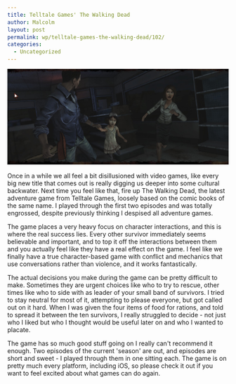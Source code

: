 ```yaml
---
title: Telltale Games' The Walking Dead
author: Malcolm
layout: post
permalink: wp/telltale-games-the-walking-dead/102/
categories:
  - Uncategorized
---
```

![The Walking Dead](/assets/2012-08-05_00001.jpg)

Once in a while we all feel a bit disillusioned with video games, like every big new title that comes out is really digging us deeper into some cultural backwater. Next time you feel like that, fire up The Walking Dead, the latest adventure game from Telltale Games, loosely based on the comic books of the same name. I played through the first two episodes and was totally engrossed, despite previously thinking I despised all adventure games.

The game places a very heavy focus on character interactions, and this is where the real success lies. Every other survivor immediately seems believable and important, and to top it off the interactions between them and you actually feel like they have a real effect on the game. I feel like we finally have a true character-based game with conflict and mechanics that use conversations rather than violence, and it works fantastically.

The actual decisions you make during the game can be pretty difficult to make. Sometimes they are urgent choices like who to try to rescue, other times like who to side with as leader of your small band of survivors. I tried to stay neutral for most of it, attempting to please everyone, but got called out on it hard. When I was given the four items of food for rations, and told to spread it between the ten survivors, I really struggled to decide - not just who I liked but who I thought would be useful later on and who I wanted to placate.

The game has so much good stuff going on I really can't recommend it enough. Two episodes of the current 'season' are out, and episodes are short and sweet - I played through them in one sitting each. The game is on pretty much every platform, including iOS, so please check it out if you want to feel excited about what games can do again.